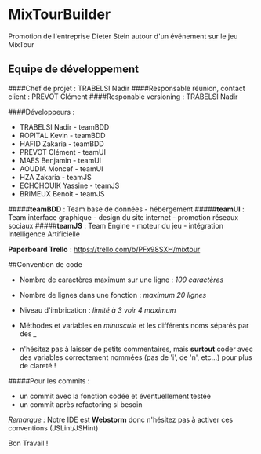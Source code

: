 # MixTourBuilder
Promotion de l'entreprise Dieter Stein autour d'un événement sur le jeu MixTour

## Equipe de développement

####Chef de projet : TRABELSI Nadir
####Responsable réunion, contact client : PREVOT Clément
####Responable versioning : TRABELSI Nadir

####Développeurs : 
 - TRABELSI Nadir - teamBDD
 - ROPITAL Kevin - teamBDD
 - HAFID Zakaria - teamBDD
 - PREVOT Clément - teamUI
 - MAES Benjamin - teamUI
 - AOUDIA Moncef - teamUI
 - HZA Zakaria - teamJS
 - ECHCHOUIK Yassine - teamJS
 - BRIMEUX Benoit - teamJS

#####**teamBDD** : Team base de données - hébergement
#####**teamUI** : Team interface graphique - design du site internet - promotion réseaux sociaux
#####**teamJS** : Team Engine - moteur du jeu - intégration Intelligence Artificielle

**Paperboard Trello** : https://trello.com/b/PFx98SXH/mixtour 
 
##Convention de code

- Nombre de caractères maximum sur une ligne : *100 caractères*
- Nombre de lignes dans une fonction : *maximum 20 lignes*
- Niveau d'imbrication : *limité à 3 voir 4 maximum*
- Méthodes et variables en *minuscule* et les différents noms séparés par des *_*

- n'hésitez pas à laisser de petits commentaires, mais **surtout** coder avec des variables correctement nommées (pas de 'i', de 'n', etc...)
pour plus de clareté !

#####Pour les commits :
- un commit avec la fonction codée et éventuellement testée
- un commit après refactoring si besoin


*Remarque :* Notre IDE est **Webstorm** donc n'hésitez pas à activer ces conventions (JSLint/JSHint)


Bon Travail !
